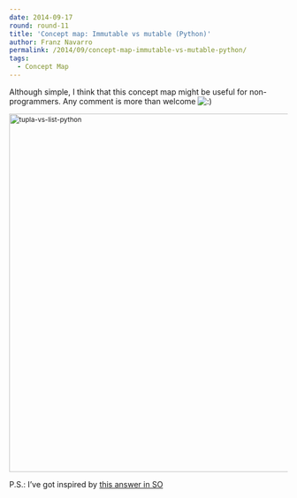 ```yaml
---
date: 2014-09-17
round: round-11
title: 'Concept map: Immutable vs mutable (Python)'
author: Franz Navarro
permalink: /2014/09/concept-map-immutable-vs-mutable-python/
tags:
  - Concept Map
---
```

Although simple, I think that this concept map might be useful for non-programmers. Any comment is more than welcome <img src="http://localhost:8080/wp-includes/images/smilies/icon_smile.gif" alt=":)" class="wp-smiley" />

<img class="alignnone size-large wp-image-8764" style="font-size: 12px; line-height: 18px;" alt="tupla-vs-list-python" src="http://teaching.software-carpentry.org/wp-content/uploads/2014/09/foto-2-1024x939.jpg" width="707" height="648" />

P.S.: I&#8217;ve got inspired by <a href="http://stackoverflow.com/questions/1708510/python-list-vs-tuple-when-to-use-each#comment22973344_1708610" target="_blank">this answer in SO</a>

&nbsp;
